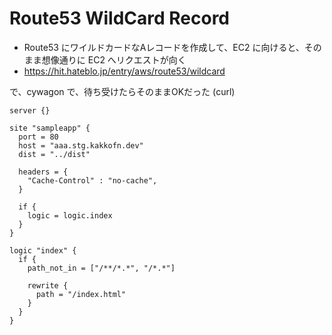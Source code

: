 # Route53 WildCard Record

- Route53 にワイルドカードなAレコードを作成して、EC2 に向けると、そのまま想像通りに EC2 へリクエストが向く
- https://hit.hateblo.jp/entry/aws/route53/wildcard

で、cywagon で、待ち受けたらそのままOKだった (curl)
```hcl
server {}

site "sampleapp" {
  port = 80
  host = "aaa.stg.kakkofn.dev"
  dist = "../dist"

  headers = {
    "Cache-Control" : "no-cache",
  }

  if {
    logic = logic.index
  }
}

logic "index" {
  if {
    path_not_in = ["/**/*.*", "/*.*"]

    rewrite {
      path = "/index.html"
    }
  }
}
```
